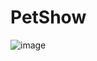 # PetShow

 ![image](https://user-images.githubusercontent.com/85229315/210784233-d2d72d4c-b270-4d98-aa2f-5185c03cc3a5.png)
